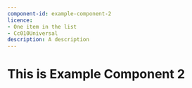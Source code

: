 ```yaml
---
component-id: example-component-2
licence:
- One item in the list
- Cc010Universal
description: A description
---
```

# This is Example Component 2